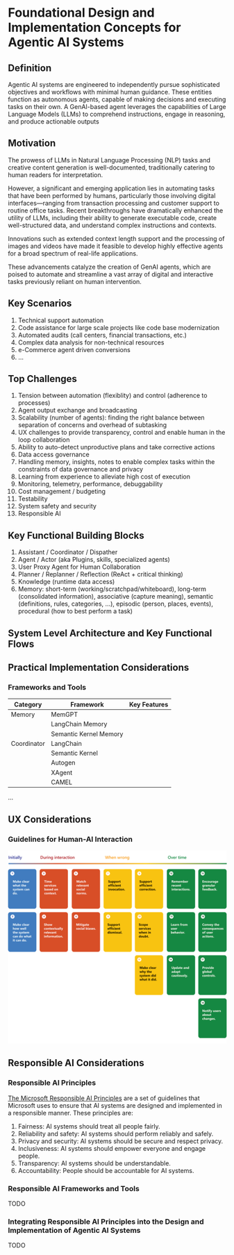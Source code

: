# Foundational Design and Implementation Concepts for Agentic AI Systems

## Definition

Agentic AI systems are engineered to independently pursue sophisticated objectives and workflows with minimal human guidance. These entities function as autonomous agents, capable of making decisions and executing tasks on their own. A GenAI-based agent leverages the capabilities of Large Language Models (LLMs) to comprehend instructions, engage in reasoning, and produce actionable outputs

## Motivation

The prowess of LLMs in Natural Language Processing (NLP) tasks and creative content generation is well-documented, traditionally catering to human readers for interpretation.

However, a significant and emerging application lies in automating tasks that have been performed by humans, particularly those involving digital interfaces—ranging from transaction processing and customer support to routine office tasks. Recent breakthroughs have dramatically enhanced the utility of LLMs, including their ability to generate executable code, create well-structured data, and understand complex instructions and contexts. 

Innovations such as extended context length support and the processing of images and videos have made it feasible to develop highly effective agents for a broad spectrum of real-life applications.

These advancements catalyze the creation of GenAI agents, which are poised to automate and streamline a vast array of digital and interactive tasks previously reliant on human intervention.

## Key Scenarios

1. Technical support automation
2. Code assistance for large scale projects like code base modernization
3. Automated audits (call centers, financial transactions, etc.)
4. Complex data analysis for non-technical resources
5. e-Commerce agent driven conversions
6. ...

## Top Challenges

1. Tension between automation (flexiblity) and control (adherence to processes)
2. Agent output exchange and broadcasting
3. Scalability (number of agents): finding the right balance between separation of concerns and overhead of subtasking
4. UX challenges to provide transparency, control and enable human in the loop collaboration
5. Ability to auto-detect unproductive plans and take corrective actions
11. Data access governance
6. Handling memory, insights, notes to enable complex tasks within the constraints of data governance and privacy
7. Learning from experience to alleviate high cost of execution 
8. Monitoring, telemetry, performance, debuggability
9. Cost management / budgeting
10. Testability
11. System safety and security
12. Responsible AI

## Key Functional Building Blocks

1. Assistant / Coordinator / Dispather
2. Agent / Actor (aka Plugins, skills, specialized agents)
3. User Proxy Agent for Human Collaboration
4. Planner / Replanner / Reflection (ReAct + critical thinking)
5. Knowledge (runtime data access)
6. Memory: short-term (working/scratchpad/whiteboard), long-term (consolidated information), associative (capture meaning), semantic (definitions, rules, categories, ...), episodic (person, places, events), procedural (how to best perform a task)


## System Level Architecture and Key Functional Flows

## Practical Implementation Considerations

### Frameworks and Tools

| Category | Framework | Key Features |
| --- | --- | --- |
| Memory | MemGPT ||
|| LangChain Memory ||
|| Semantic Kernel Memory ||
| Coordinator | LangChain ||
|| Semantic Kernel ||
|| Autogen ||
|| XAgent ||
|| CAMEL ||

...


## UX Considerations

### Guidelines for Human-AI Interaction

[![](./assets/Human-AI-Interaction.png)](https://www.microsoft.com/en-us/haxtoolkit/library/)

## Responsible AI Considerations

### Responsible AI Principles

[The Microsoft Responsible AI Principles](https://query.prod.cms.rt.microsoft.com/cms/api/am/binary/RE5cmFl?culture=en-us&country=us) are a set of guidelines that Microsoft uses to ensure that AI systems are designed and implemented in a responsible manner. These principles are:

1. Fairness: AI systems should treat all people fairly.
2. Reliability and safety: AI systems should perform reliably and safely.
3. Privacy and security: AI systems should be secure and respect privacy.
4. Inclusiveness: AI systems should empower everyone and engage people.
5. Transparency: AI systems should be understandable.
6. Accountability: People should be accountable for AI systems.

### Responsible AI Frameworks and Tools

TODO

### Integrating Responsible AI Principles into the Design and Implementation of Agentic AI Systems

TODO